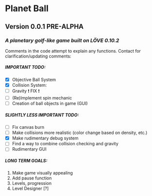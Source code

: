# Planet Ball 
## Version 0.0.1 PRE-ALPHA
### *A planetary golf-like game built on LÖVE 0.10.2*

Comments in the code attempt to explain any functions. Contact for clarification/updating comments:

##### IMPORTANT TODO:

- [x] Objective Ball System
- [x] Collision System:
- [ ] Gravity :exclamation: FIX :exclamation:
- [ ] (Re)Implement spin mechanic
- [ ] Creation of ball objects in game (GUI)

##### SLIGHTLY LESS IMPORTANT TODO:

- [ ] Fix canvas burn
- [ ] Make collisions more realistic 
	(color change based on density, etc.)
- [x] Make rudimentary debug system
- [ ] Find a way to combine collision checking and gravity
- [ ] Rudimentary GUI

##### LONG TERM GOALS:
1. Make game visually appealing
1. Add pause function
1. Levels, progression
1. Level Designer [?]